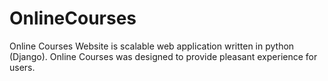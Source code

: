 # OnlineCourses
Online Courses Website  is scalable web application written in python (Django). Online Courses was designed to provide pleasant experience for users. 
